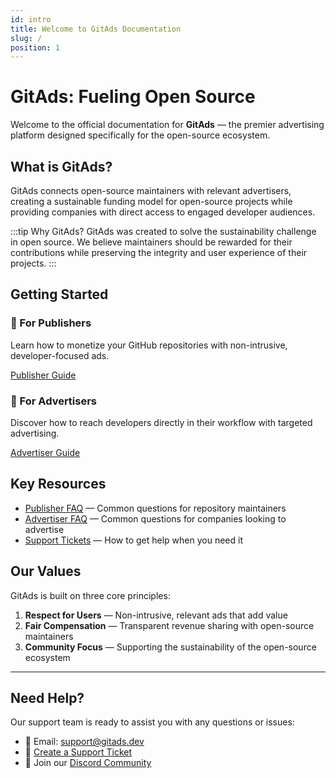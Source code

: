 ```yaml
---
id: intro
title: Welcome to GitAds Documentation
slug: /
position: 1
---
```


# GitAds: Fueling Open Source

Welcome to the official documentation for **GitAds** — the premier advertising platform designed specifically for the open-source ecosystem.

## What is GitAds?

GitAds connects open-source maintainers with relevant advertisers, creating a sustainable funding model for open-source projects while providing companies with direct access to engaged developer audiences.

:::tip Why GitAds?
GitAds was created to solve the sustainability challenge in open source. We believe maintainers should be rewarded for their contributions while preserving the integrity and user experience of their projects.
:::

## Getting Started

<div class="row">
  <div class="col col--6">
    <div class="card margin-bottom--lg">
      <div class="card__header">
        <h3>📘 For Publishers</h3>
      </div>
      <div class="card__body">
        <p>Learn how to monetize your GitHub repositories with non-intrusive, developer-focused ads.</p>
      </div>
      <div class="card__footer">
        <a href="/docs/getting-started/publishers" class="button button--primary button--block">Publisher Guide</a>
      </div>
    </div>
  </div>
  <div class="col col--6">
    <div class="card">
      <div class="card__header">
        <h3>🚀 For Advertisers</h3>
      </div>
      <div class="card__body">
        <p>Discover how to reach developers directly in their workflow with targeted advertising.</p>
      </div>
      <div class="card__footer">
        <a href="/docs/getting-started/advertisers" class="button button--secondary button--block">Advertiser Guide</a>
      </div>
    </div>
  </div>
</div>

## Key Resources

- [Publisher FAQ](/docs/faq/publishers) — Common questions for repository maintainers
- [Advertiser FAQ](/docs/faq/advertisers) — Common questions for companies looking to advertise
- [Support Tickets](/docs/help/support-tickets) — How to get help when you need it

## Our Values

GitAds is built on three core principles:

1. **Respect for Users** — Non-intrusive, relevant ads that add value
2. **Fair Compensation** — Transparent revenue sharing with open-source maintainers
3. **Community Focus** — Supporting the sustainability of the open-source ecosystem

---

## Need Help?

Our support team is ready to assist you with any questions or issues:

- 📧 Email: [support@gitads.dev](mailto:support@gitads.dev)
- 🎫 [Create a Support Ticket](/docs/help/support-tickets)
- 💬 Join our [Discord Community](https://discord.com/invite/S3EdtEbqw7)
